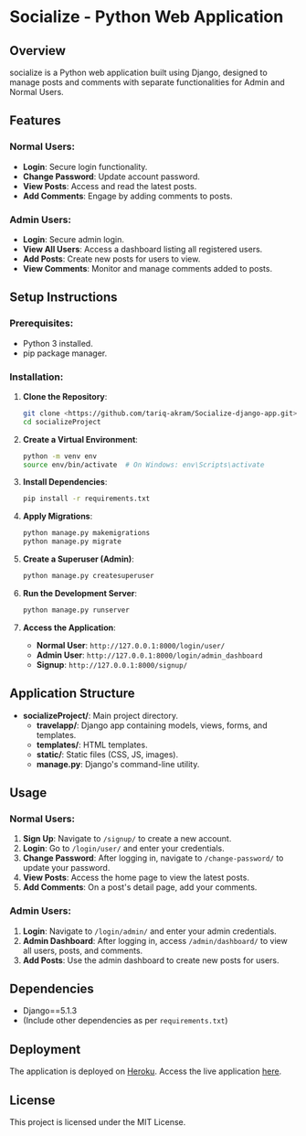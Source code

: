 # Socialize - Python Web Application

## Overview

socialize is a Python web application built using Django, designed to manage posts and comments with separate functionalities for Admin and Normal Users.

## Features

### Normal Users:
- **Login**: Secure login functionality.
- **Change Password**: Update account password.
- **View Posts**: Access and read the latest posts.
- **Add Comments**: Engage by adding comments to posts.

### Admin Users:
- **Login**: Secure admin login.
- **View All Users**: Access a dashboard listing all registered users.
- **Add Posts**: Create new posts for users to view.
- **View Comments**: Monitor and manage comments added to posts.

## Setup Instructions

### Prerequisites:
- Python 3 installed.
- pip package manager.

### Installation:

1. **Clone the Repository**:
    ```bash
    git clone <https://github.com/tariq-akram/Socialize-django-app.git>
    cd socializeProject
    ```

2. **Create a Virtual Environment**:
    ```bash
    python -m venv env
    source env/bin/activate  # On Windows: env\Scripts\activate
    ```

3. **Install Dependencies**:
    ```bash
    pip install -r requirements.txt
    ```

4. **Apply Migrations**:
    ```bash
    python manage.py makemigrations
    python manage.py migrate
    ```

5. **Create a Superuser (Admin)**:
    ```bash
    python manage.py createsuperuser
    ```

6. **Run the Development Server**:
    ```bash
    python manage.py runserver
    ```

7. **Access the Application**:
    - **Normal User**: `http://127.0.0.1:8000/login/user/`
    - **Admin User**: `http://127.0.0.1:8000/login/admin_dashboard`
    - **Signup**: `http://127.0.0.1:8000/signup/`

## Application Structure

- **socializeProject/**: Main project directory.
  - **travelapp/**: Django app containing models, views, forms, and templates.
  - **templates/**: HTML templates.
  - **static/**: Static files (CSS, JS, images).
  - **manage.py**: Django's command-line utility.

## Usage

### Normal Users:
1. **Sign Up**: Navigate to `/signup/` to create a new account.
2. **Login**: Go to `/login/user/` and enter your credentials.
3. **Change Password**: After logging in, navigate to `/change-password/` to update your password.
4. **View Posts**: Access the home page to view the latest posts.
5. **Add Comments**: On a post's detail page, add your comments.

### Admin Users:
1. **Login**: Navigate to `/login/admin/` and enter your admin credentials.
2. **Admin Dashboard**: After logging in, access `/admin/dashboard/` to view all users, posts, and comments.
3. **Add Posts**: Use the admin dashboard to create new posts for users.

## Dependencies

- Django==5.1.3
- (Include other dependencies as per `requirements.txt`)

## Deployment

The application is deployed on [Heroku](https://www.render.com/). Access the live application [here](<deployed_application_url>).

## License

This project is licensed under the MIT License.



